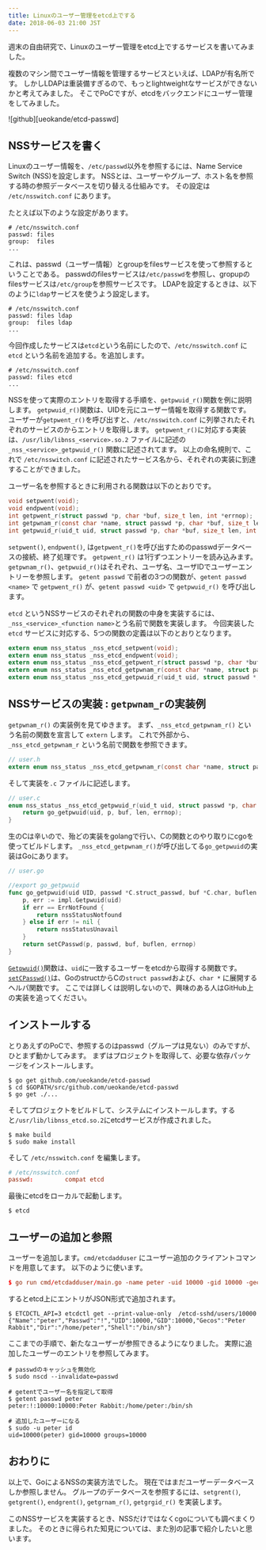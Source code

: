 ```yaml
---
title: Linuxのユーザー管理をetcd上でする
date: 2018-06-03 21:00 JST
---
```


週末の自由研究で、Linuxのユーザー管理をetcd上でするサービスを書いてみました。

複数のマシン間でユーザー情報を管理するサービスといえば、LDAPが有名所です。
しかしLDAPは重装備すぎるので、もっとlightweightなサービスができないかと考えてみました。
そこでPoCですが、etcdをバックエンドにユーザー管理をしてみました。

![github][ueokande/etcd-passwd]

## NSSサービスを書く

Linuxのユーザー情報を、`/etc/passwd`以外を参照するには、Name Service Switch (NSS)を設定します。
NSSとは、ユーザーやグループ、ホスト名を参照する時の参照データベースを切り替える仕組みです。
その設定は `/etc/nsswitch.conf` にあります。

たとえば以下のような設定があります。

```
# /etc/nsswitch.conf
passwd: files
group:  files
...
```

これは、passwd（ユーザー情報）とgroupをfilesサービスを使って参照するということである。
passwdのfilesサービスは`/etc/passwd`を参照し、gropupのfilesサービスは`/etc/group`を参照サービスです。
LDAPを設定するときは、以下のように`ldap`サービスを使うよう設定します。

```
# /etc/nsswitch.conf
passwd: files ldap
group:  files ldap
...
```

今回作成したサービスは`etcd`という名前にしたので、`/etc/nsswitch.conf` に`etcd` という名前を追加する。を追加します。

```
# /etc/nsswitch.conf
passwd: files etcd
...
```

NSSを使って実際のエントリを取得する手順を、`getpwuid_r()`関数を例に説明します。
`getpwuid_r()`関数は、UIDを元にユーザー情報を取得する関数です。
ユーザーが`getpwent_r()`を呼び出すと、`/etc/nsswitch.conf` に列挙されたそれぞれのサービスのからエントリを取得します。
`getpwent_r()`に対応する実装は、`/usr/lib/libnss_<service>.so.2` ファイルに記述の `_nss_<service>_getpwuid_r()` 関数に記述されてます。
以上の命名規則で、これで `/etc/nsswitch.conf` に記述されたサービス名から、それぞれの実装に到達することができました。

ユーザー名を参照するときに利用される関数は以下のとおりです。

```c
void setpwent(void);
void endpwent(void);
int getpwent_r(struct passwd *p, char *buf, size_t len, int *errnop);
int getpwnam_r(const char *name, struct passwd *p, char *buf, size_t len, int *errnop);
int getpwuid_r(uid_t uid, struct passwd *p, char *buf, size_t len, int *errnop);
```

`setpwent()`, `endpwent()`, は`getpwent_r()`を呼び出すためのpasswdデータベースの接続、終了処理です。
`getpwent_r()` は1行ずつエントリーを読み込みます。
`getpwnam_r()`、`getpwuid_r()`はそれぞれ、ユーザ名、ユーザIDでユーザーエントリーを参照します。
`getent passwd` で前者の3つの関数が、`getent passwd <name>` で `getpwent_r()` が、`getent passwd <uid>` で `getpwuid_r()` を呼び出します。

`etcd` というNSSサービスのそれぞれの関数の中身を実装するには、`_nss_<service>_<function name>`とう名前で関数を実装します。
今回実装した `etcd` サービスに対応する、5つの関数の定義は以下のとおりとなります。

```c
extern enum nss_status _nss_etcd_setpwent(void);
extern enum nss_status _nss_etcd_endpwent(void);
extern enum nss_status _nss_etcd_getpwent_r(struct passwd *p, char *buf, size_t len, int *errnop);
extern enum nss_status _nss_etcd_getpwnam_r(const char *name, struct passwd *, char *buf, size_t len, int *errnop);
extern enum nss_status _nss_etcd_getpwuid_r(uid_t uid, struct passwd *, char *buf, size_t len, int *errnop);
```

## NSSサービスの実装 : `getpwnam_r`の実装例

`getpwnam_r()` の実装例を見てゆきます。
まず、`_nss_etcd_getpwnam_r()` という名前の関数を宣言して `extern` します。
これで外部から、`_nss_etcd_getpwnam_r` という名前で関数を参照できます。

```c
// user.h
extern enum nss_status _nss_etcd_getpwnam_r(const char *name, struct passwd *, char *buf, size_t len, int *errnop);
```

そして実装を`.c` ファイルに記述します。

```c
// user.c
enum nss_status _nss_etcd_getpwuid_r(uid_t uid, struct passwd *p, char *buf, size_t len, int *errnop) {
	return go_getpwuid(uid, p, buf, len, errnop);
}
```

生のCは辛いので、殆どの実装をgolangで行い、Cの関数とのやり取りにcgoを使ってビルドします。
`_nss_etcd_getpwnam_r()`が呼び出してる`go_getpwuid`の実装はGoにあります。

```go
// user.go

//export go_getpwuid
func go_getpwuid(uid UID, passwd *C.struct_passwd, buf *C.char, buflen C.size_t, errnop *C.int) nssStatus {
	p, err := impl.Getpwuid(uid)
	if err == ErrNotFound {
		return nssStatusNotfound
	} else if err != nil {
		return nssStatusUnavail
	}
	return setCPasswd(p, passwd, buf, buflen, errnop)
}
```

[`Getpwuid()`](https://github.com/ueokande/etcd-passwd/blob/5f555c9ac1d6139258f83fe7322369fbc3f41e1e/etcd.go#L112)関数は、`uid`に一致するユーザーをetcdから取得する関数です。
[`setCPasswd()`](https://github.com/ueokande/etcd-passwd/blob/5f555c9ac1d6139258f83fe7322369fbc3f41e1e/user.go#L40)は、GoのstructからCの`struct passwd`および、`char *` に展開するヘルパ関数です。
ここでは詳しくは説明しないので、興味のある人はGitHub上の実装を追ってください。

## インストールする

とりあえずのPoCで、参照するのはpasswd（グループは見ない）のみですが、ひとまず動かしてみます。
まずはプロジェクトを取得して、必要な依存パッケージをインストールします。

```console
$ go get github.com/ueokande/etcd-passwd
$ cd $GOPATH/src/github.com/ueokande/etcd-passwd
$ go get ./...
```

そしてプロジェクトをビルドして、システムにインストールします。すると`/usr/lib/libnss_etcd.so.2`にetcdサービスが作成されました。

```console
$ make build
$ sudo make install
```

そして `/etc/nsswitch.conf` を編集します。

```conf
# /etc/nsswitch.conf
passwd:         compat etcd
```

最後にetcdをローカルで起動します。

```console
$ etcd
```

## ユーザーの追加と参照

ユーザーを追加します。`cmd/etcdadduser` にユーザー追加のクライアントコマンドを用意してます。
以下のように使います。

```conf
$ go run cmd/etcdadduser/main.go -name peter -uid 10000 -gid 10000 -gecos 'Peter Rabbit'
```

するとetcd上にエントリがJSON形式で追加されます。

```console
$ ETCDCTL_API=3 etcdctl get --print-value-only  /etcd-sshd/users/10000
{"Name":"peter","Passwd":"!","UID":10000,"GID":10000,"Gecos":"Peter Rabbit","Dir":"/home/peter","Shell":"/bin/sh"}
```
ここまでの手順で、新たなユーザーが参照できるようになりました。
実際に追加したユーザーのエントリを参照してみます。

```console
# passwdのキャッシュを無効化
$ sudo nscd --invalidate=passwd

# getentでユーザー名を指定して取得
$ getent passwd peter
peter:!:10000:10000:Peter Rabbit:/home/peter:/bin/sh

# 追加したユーザーになる
$ sudo -u peter id
uid=10000(peter) gid=10000 groups=10000
```
## おわりに

以上で、GoによるNSSの実装方法でした。
現在ではまだユーザーデータベースしか参照しません。
グループのデータベースを参照するには、`setgrent()`, `getgrent()`, `endgrent()`, `getgrnam_r()`, `getgrgid_r()` を実装します。

このNSSサービスを実装するとき、NSSだけではなくcgoについても調べまくりました。
そのときに得られた知見については、また別の記事で紹介したいと思います。
